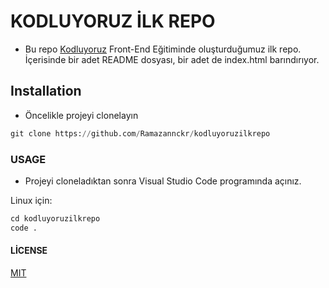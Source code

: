 # KODLUYORUZ İLK REPO

* Bu repo [Kodluyoruz](https://kodluyoruz.org/tr/kodluyoruz/) Front-End Eğitiminde oluşturduğumuz ilk repo. İçerisinde bir adet README dosyası, bir adet de index.html barındırıyor.

## Installation

* Öncelikle projeyi clonelayın

```python
git clone https://github.com/Ramazannckr/kodluyoruzilkrepo
```

### USAGE

* Projeyi cloneladıktan sonra Visual Studio Code programında açınız.

Linux için:

```python
cd kodluyoruzilkrepo
code .
```

#### LİCENSE

[MIT](https://choosealicense.com/licenses/mit/)
